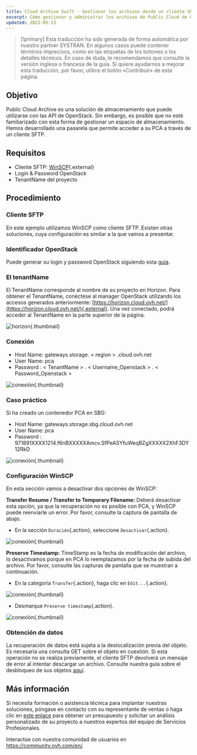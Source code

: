 ```yaml
---
title: Cloud Archive Swift - Gestionar los archivos desde un cliente SFTP/SCP
excerpt: Cómo gestionar y administrar los archivos de Public Cloud de OVH
updated: 2022-05-13
---
```


> [!primary]
> Esta traducción ha sido generada de forma automática por nuestro partner SYSTRAN. En algunos casos puede contener términos imprecisos, como en las etiquetas de los botones o los detalles técnicos. En caso de duda, le recomendamos que consulte la versión inglesa o francesa de la guía. Si quiere ayudarnos a mejorar esta traducción, por favor, utilice el botón «Contribuir» de esta página.
> 

## Objetivo

Public Cloud Archive es una solución de almacenamiento que puede utilizarse con las API de OpenStack. Sin embargo, es posible que no esté familiarizado con esta forma de gestionar un espacio de almacenamiento. Hemos desarrollado una pasarela que permite acceder a su PCA a través de un cliente SFTP.

## Requisitos

- Cliente SFTP: [WinSCP](https://winscp.net/eng/download.php){.external}
- Login & Password OpenStack
- TenantName del proyecto

## Procedimiento

### Cliente SFTP

En este ejemplo utilizamos WinSCP como cliente SFTP. Existen otras soluciones, cuya configuración es similar a la que vamos a presentar.

### Identificador OpenStack

Puede generar su login y password OpenStack siguiendo esta [guía](/pages/public_cloud/compute/create_and_delete_a_user).

### El tenantName

El TenantName corresponde al nombre de su proyecto en Horizon. Para obtener el TenantName, conéctese al manager OpenStack utilizando los accesos generados anteriormente: [https://horizon.cloud.ovh.net/](https://horizon.cloud.ovh.net/){.external}. Una vez conectado, podrá acceder al TenantName en la parte superior de la página.

![horizon](images/image1.png){.thumbnail}

### Conexión

- Host Name: gateways.storage. < region > .cloud.ovh.net
- User Name: pca
- Password : < TenantName > . < Username_Openstack > . < Password_Openstack >

![conexión](images/image2.png){.thumbnail}

### Caso práctico

Si ha creado un contenedor PCA en SBG:

- Host Name: gateways.storage.sbg.cloud.ovh.net
- User Name: pca
- Password : 971891XXXX1214.f6nBXXXXXAmcv.SfPeASYfuWeqBZgXXXXX2XhF3DY12RkD

![conexión](images/image3.png){.thumbnail}

### Configuración WinSCP
En esta sección vamos a desactivar dos opciones de WinSCP:

**Transfer Resume / Transfer to Temporary Filename:** Deberá desactivar esta opción, ya que la recuperación no es posible con PCA, y WinSCP puede reenviarle un error. Por favor, consulte la captura de pantalla de abajo.

- En la sección `Duración`{.action}, seleccione `Desactivar`{.action}.

![conexión](images/conf1.png){.thumbnail}

**Preserve Timestamp:** TimeStamp es la fecha de modificación del archivo, lo desactivamos porque en PCA lo reemplazamos por la fecha de subida del archivo. Por favor, consulte las capturas de pantalla que se muestran a continuación.

- En la categoría `Transfer`{.action}, haga clic en `Edit...`{.action}.

![conexión](images/conf2.png){.thumbnail}

- Desmarque `Preserve timestamp`{.action}.

![conexión](images/conf3.png){.thumbnail}

### Obtención de datos
La recuperación de datos está sujeta a la deslocalización previa del objeto. Es necesaria una consulta GET sobre el objeto en cuestión. Si esta operación no se realiza previamente, el cliente SFTP devolverá un mensaje de error al intentar descargar un archivo. Consulte nuestra guía sobre el desbloqueo de sus objetos [aquí](/pages/storage_and_backup/object_storage/pca_unlock).

## Más información

Si necesita formación o asistencia técnica para implantar nuestras soluciones, póngase en contacto con su representante de ventas o haga clic en [este enlace](https://www.ovhcloud.com/es-es/professional-services/) para obtener un presupuesto y solicitar un análisis personalizado de su proyecto a nuestros expertos del equipo de Servicios Profesionales.

Interactúe con nuestra comunidad de usuarios en <https://community.ovh.com/en/>.